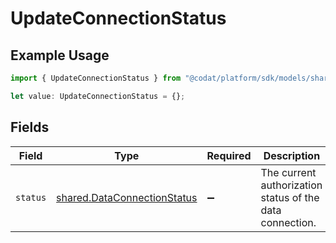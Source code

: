 # UpdateConnectionStatus

## Example Usage

```typescript
import { UpdateConnectionStatus } from "@codat/platform/sdk/models/shared";

let value: UpdateConnectionStatus = {};
```

## Fields

| Field                                                                             | Type                                                                              | Required                                                                          | Description                                                                       |
| --------------------------------------------------------------------------------- | --------------------------------------------------------------------------------- | --------------------------------------------------------------------------------- | --------------------------------------------------------------------------------- |
| `status`                                                                          | [shared.DataConnectionStatus](../../../sdk/models/shared/dataconnectionstatus.md) | :heavy_minus_sign:                                                                | The current authorization status of the data connection.                          |